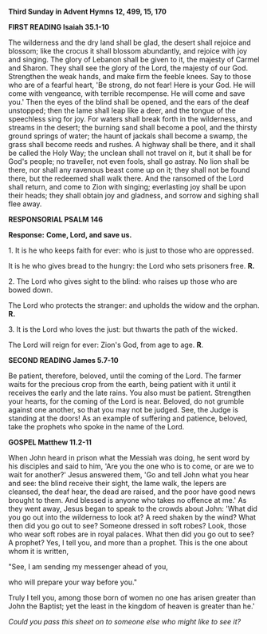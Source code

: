 **Third Sunday in Advent Hymns 12, 499, 15, 170**

**FIRST READING Isaiah 35.1-10**

The wilderness and the dry land shall be glad, the desert shall rejoice
and blossom; like the crocus it shall blossom abundantly, and rejoice
with joy and singing. The glory of Lebanon shall be given to it, the
majesty of Carmel and Sharon. They shall see the glory of the Lord, the
majesty of our God. Strengthen the weak hands, and make firm the feeble
knees. Say to those who are of a fearful heart, 'Be strong, do not fear!
Here is your God. He will come with vengeance, with terrible recompense.
He will come and save you.' Then the eyes of the blind shall be opened,
and the ears of the deaf unstopped; then the lame shall leap like a
deer, and the tongue of the speechless sing for joy. For waters shall
break forth in the wilderness, and streams in the desert; the burning
sand shall become a pool, and the thirsty ground springs of water; the
haunt of jackals shall become a swamp, the grass shall become reeds and
rushes. A highway shall be there, and it shall be called the Holy Way;
the unclean shall not travel on it, but it shall be for God's people; no
traveller, not even fools, shall go astray. No lion shall be there, nor
shall any ravenous beast come up on it; they shall not be found there,
but the redeemed shall walk there. And the ransomed of the Lord shall
return, and come to Zion with singing; everlasting joy shall be upon
their heads; they shall obtain joy and gladness, and sorrow and sighing
shall flee away.

**RESPONSORIAL PSALM 146**

**Response:** **Come, Lord, and save us.**

1\. It is he who keeps faith for ever: who is just to those who are
oppressed.

It is he who gives bread to the hungry: the Lord who sets prisoners
free. **R.**

2\. The Lord who gives sight to the blind: who raises up those who are
bowed down.

The Lord who protects the stranger: and upholds the widow and the
orphan. **R.**

3\. It is the Lord who loves the just: but thwarts the path of the
wicked.

The Lord will reign for ever: Zion's God, from age to age. **R**.

**SECOND READING James 5.7-10**

Be patient, therefore, beloved, until the coming of the Lord. The farmer
waits for the precious crop from the earth, being patient with it until
it receives the early and the late rains. You also must be patient.
Strengthen your hearts, for the coming of the Lord is near. Beloved, do
not grumble against one another, so that you may not be judged. See, the
Judge is standing at the doors! As an example of suffering and patience,
beloved, take the prophets who spoke in the name of the Lord.

**GOSPEL Matthew 11.2-11**

When John heard in prison what the Messiah was doing, he sent word by
his disciples and said to him, 'Are you the one who is to come, or are
we to wait for another?' Jesus answered them, 'Go and tell John what you
hear and see: the blind receive their sight, the lame walk, the lepers
are cleansed, the deaf hear, the dead are raised, and the poor have good
news brought to them. And blessed is anyone who takes no offence at me.'
As they went away, Jesus began to speak to the crowds about John: 'What
did you go out into the wilderness to look at? A reed shaken by the
wind? What then did you go out to see? Someone dressed in soft robes?
Look, those who wear soft robes are in royal palaces. What then did you
go out to see? A prophet? Yes, I tell you, and more than a prophet. This
is the one about whom it is written,

"See, I am sending my messenger ahead of you,

who will prepare your way before you."

Truly I tell you, among those born of women no one has arisen greater
than John the Baptist; yet the least in the kingdom of heaven is greater
than he.\'

*Could you pass this sheet on to someone else who might like to see it?*

